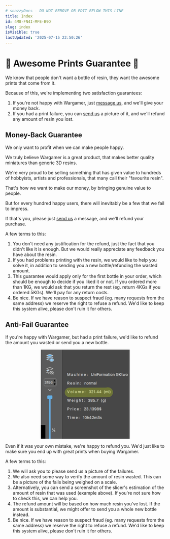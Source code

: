 ```yaml
---
# snazzyDocs - DO NOT REMOVE OR EDIT BELOW THIS LINE
title: Index
id: 4M8-FN4I-MFE-B9O
slug: index
isVisible: true
lastUpdated: '2025-07-15 22:50:26'
---
```

# 🌟 Awesome Prints Guarantee 🌟

We know that people don't want a bottle of resin, they want the awesome prints that come from it.

Because of this, we're implementing two satisfaction guarantees:

1.  If you're not happy with Wargamer, just [message us](mailto:info@yesthats3dprinted.eu), and we'll give your money back.
2.  If you had a print failure, you can [send us](mailto:info@yesthats3dprinted.eu) a picture of it, and we'll refund any amount of resin you lost.

## Money-Back Guarantee

We only want to profit when we can make people happy.

We truly believe Wargamer is a great product, that makes better quality miniatures than generic 3D resins.

We're very proud to be selling something that has given value to hundreds of hobbyists, artists and professionals, that many call their "favourite resin".

That's how we want to make our money, by bringing genuine value to people.

But for every hundred happy users, there will inevitably be a few that we fail to impress.

If that's you, please just [send us](mailto:info@yesthats3dprinted.eu) a message, and we'll refund your purchase.

A few terms to this:

1.  You don't need any justification for the refund, just the fact that you didn't like it is enough. But we would really appreciate any feedback you have about the resin.
2.  If you had problems printing with the resin, we would like to help you solve it, in addition to sending you a new bottle/refunding the wasted amount.
3.  This guarantee would apply only for the first bottle in your order, which should be enough to decide if you liked it or not. If you ordered more than 1KG, we would ask that you return the rest (eg. return 4KGs if you ordered 5KGs). We'll pay for any return costs.
4.  Be nice. If we have reason to suspect fraud (eg. many requests from the same address) we reserve the right to refuse a refund. We'd like to keep this system alive, please don't ruin it for others.

## Anti-Fail Guarantee

If you're happy with Wargamer, but had a print failure, we'd like to refund the amount you wasted or send you a new bottle.

<figure align="center"><img src="https://github.com/yt3dp/docs/raw/main/images/uXxjvaYEVwkWCEJ9RrKJ.png" align="center"></figure>

Even if it was your own mistake, we're happy to refund you. We'd just like to make sure you end up with great prints when buying Wargamer.

A few terms to this:

1.  We will ask you to please send us a picture of the failures.
2.  We also need some way to verify the amount of resin wasted. This can be a picture of the fails being weighed on a scale.
3.  Alternatively, you can send a screenshot of the slicer's estimation of the amount of resin that was used (example above). If you're not sure how to check this, we can help you.
4.  The refund amount will be based on how much resin you've lost. If the amount is substantial, we might offer to send you a whole new bottle instead.
5.  Be nice. If we have reason to suspect fraud (eg. many requests from the same address) we reserve the right to refuse a refund. We'd like to keep this system alive, please don't ruin it for others.

<br />